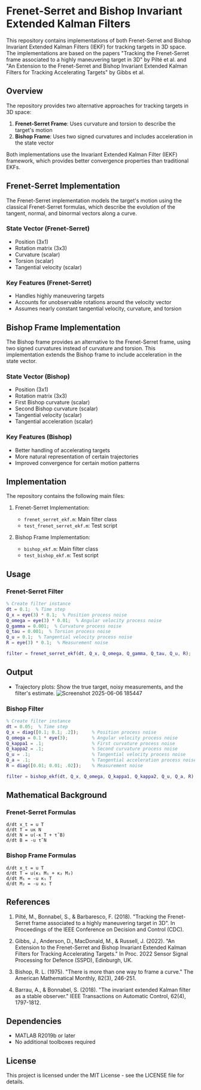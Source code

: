 # Frenet-Serret and Bishop Invariant Extended Kalman Filters

This repository contains implementations of both Frenet-Serret and Bishop Invariant Extended Kalman Filters (IEKF) for tracking targets in 3D space. The implementations are based on the papers "Tracking the Frenet-Serret frame associated to a highly maneuvering target in 3D" by Pilté et al. and "An Extension to the Frenet-Serret and Bishop Invariant Extended Kalman Filters for Tracking Accelerating Targets" by Gibbs et al.

## Overview

The repository provides two alternative approaches for tracking targets in 3D space:

1. **Frenet-Serret Frame**: Uses curvature and torsion to describe the target's motion
2. **Bishop Frame**: Uses two signed curvatures and includes acceleration in the state vector

Both implementations use the Invariant Extended Kalman Filter (IEKF) framework, which provides better convergence properties than traditional EKFs.

## Frenet-Serret Implementation

The Frenet-Serret implementation models the target's motion using the classical Frenet-Serret formulas, which describe the evolution of the tangent, normal, and binormal vectors along a curve.

### State Vector (Frenet-Serret)
- Position (3x1)
- Rotation matrix (3x3)
- Curvature (scalar)
- Torsion (scalar)
- Tangential velocity (scalar)

### Key Features (Frenet-Serret)
- Handles highly maneuvering targets
- Accounts for unobservable rotations around the velocity vector
- Assumes nearly constant tangential velocity, curvature, and torsion

## Bishop Frame Implementation

The Bishop frame provides an alternative to the Frenet-Serret frame, using two signed curvatures instead of curvature and torsion. This implementation extends the Bishop frame to include acceleration in the state vector.

### State Vector (Bishop)
- Position (3x1)
- Rotation matrix (3x3)
- First Bishop curvature (scalar)
- Second Bishop curvature (scalar)
- Tangential velocity (scalar)
- Tangential acceleration (scalar)

### Key Features (Bishop)
- Better handling of accelerating targets
- More natural representation of certain trajectories
- Improved convergence for certain motion patterns

## Implementation

The repository contains the following main files:

1. Frenet-Serret Implementation:
   - `frenet_serret_ekf.m`: Main filter class
   - `test_frenet_serret_ekf.m`: Test script

2. Bishop Frame Implementation:
   - `bishop_ekf.m`: Main filter class
   - `test_bishop_ekf.m`: Test script

## Usage

### Frenet-Serret Filter
```matlab
% Create filter instance
dt = 0.1;  % Time step
Q_x = eye(3) * 0.1;  % Position process noise
Q_omega = eye(3) * 0.01;  % Angular velocity process noise
Q_gamma = 0.001;  % Curvature process noise
Q_tau = 0.001;  % Torsion process noise
Q_u = 0.1;  % Tangential velocity process noise
R = eye(3) * 0.1;  % Measurement noise

filter = frenet_serret_ekf(dt, Q_x, Q_omega, Q_gamma, Q_tau, Q_u, R);
```
## Output
- Trajectory plots: Show the true target, noisy measurements, and the filter's estimate.
![Screenshot 2025-06-06 185447](https://github.com/user-attachments/assets/ea5140af-71a2-409d-b444-c9f4b34763e2)


### Bishop Filter
```matlab
% Create filter instance
dt = 0.05;  % Time step
Q_x = diag([0.1; 0.1; .2]);     % Position process noise
Q_omega = 0.1 * eye(3);         % Angular velocity process noise
Q_kappa1 = .1;                  % First curvature process noise
Q_kappa2 = .1;                  % Second curvature process noise
Q_u = .1;                       % Tangential velocity process noise
Q_a = .1;                       % Tangential acceleration process noise
R = diag([0.01; 0.01; .02]);    % Measurement noise

filter = bishop_ekf(dt, Q_x, Q_omega, Q_kappa1, Q_kappa2, Q_u, Q_a, R);
```

## Mathematical Background

### Frenet-Serret Formulas
```
d/dt x_t = u T
d/dt T = uκ N
d/dt N = u(-κ T + τ̃ B)
d/dt B = -u τ̃ N
```

### Bishop Frame Formulas
```
d/dt x_t = u T
d/dt T = u(κ₁ M₁ + κ₂ M₂)
d/dt M₁ = -u κ₁ T
d/dt M₂ = -u κ₂ T
```

## References

1. Pilté, M., Bonnabel, S., & Barbaresco, F. (2018). "Tracking the Frenet-Serret frame associated to a highly maneuvering target in 3D". In Proceedings of the IEEE Conference on Decision and Control (CDC).

2. Gibbs, J., Anderson, D., MacDonald, M., & Russell, J. (2022). "An Extension to the Frenet-Serret and Bishop Invariant Extended Kalman Filters for Tracking Accelerating Targets." In Proc. 2022 Sensor Signal Processing for Defence (SSPD), Edinburgh, UK.

3. Bishop, R. L. (1975). "There is more than one way to frame a curve." The American Mathematical Monthly, 82(3), 246-251.

4. Barrau, A., & Bonnabel, S. (2018). "The invariant extended Kalman filter as a stable observer." IEEE Transactions on Automatic Control, 62(4), 1797-1812.

## Dependencies

- MATLAB R2019b or later
- No additional toolboxes required

## License

This project is licensed under the MIT License - see the LICENSE file for details. 
